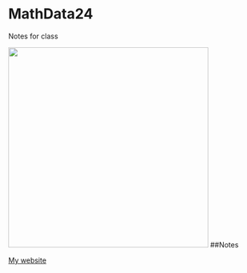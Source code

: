 # MathData24
Notes for class 

<img src="https://www.flbog.edu/wp-content/uploads/fau-masthead-1024x427-1.jpg" width=400>
##Notes 




[My website](https://ellafrobertson.github.io/MathData24/)
